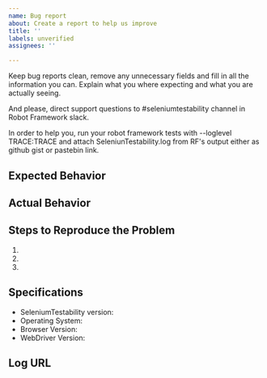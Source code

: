 ```yaml
---
name: Bug report
about: Create a report to help us improve
title: ''
labels: unverified
assignees: ''

---
```


Keep bug reports clean, remove any unnecessary fields and fill in all the information you can. Explain what you where expecting and what you are actually seeing.

And please, direct support questions to #seleniumtestability channel in Robot Framework slack.

In order to help you, run your robot framework tests with --loglevel TRACE:TRACE  and attach SeleniunTestability.log from RF's output either as github gist or pastebin link.

## Expected Behavior

## Actual Behavior


## Steps to Reproduce the Problem

  1.
  1.
  1.

## Specifications

  - SeleniumTestability version:
  - Operating System:
  - Browser Version:
  - WebDriver Version:

## Log URL
